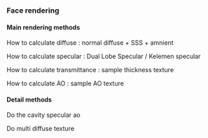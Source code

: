 ### Face rendering 

#### Main rendering methods

How to calculate diffuse : normal diffuse + SSS + amnient

How to calculate specular : Dual Lobe Specular / Kelemen specular

How to calculate transmittance : sample thickness texture 

How to calculate AO : sample AO texture

#### Detail methods
Do the cavity specular ao

Do multi diffuse texture
